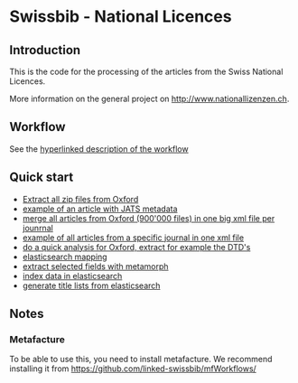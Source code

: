 # Swissbib - National Licences

## Introduction

This is the code for the processing of the articles from the Swiss National Licences.

More information on the general project on <http://www.nationallizenzen.ch>.

## Workflow

See the [hyperlinked description of the workflow](http://swissbib.github.io/metadataNationalLicencesDocumentation/public/images/big-picture.svg)

## Quick start

 * [Extract all zip files from Oxford](shell/extract_oxford.sh)
 * [example of an article with JATS metadata](data-samples/cambridge/articles/JATS_1.0/S0024282914000401h.xml)
 * [merge all articles from Oxford (900'000 files) in one big xml file per jounrnal](shell/merge_records_oxford.sh)
 * [example of all articles from a specific journal in one xml file](data-samples/cambridge/journal/fromXML/cambridge-DSJ.xml)
 * [do a quick analysis for Oxford, extract for example the DTD's](shell/analysis_oxford.sh)
 * [elasticsearch mapping](elasticsearch/common_mapping.json)
 * [extract selected fields with metamorph](metafacture/jatsToElasticSearchMorph.xml)
 * [index data in elasticsearch](metafacture/jatsToElasticSearch.flux)
 * [generate title lists from elasticsearch](python/generateTitleLists.py)


## Notes

### Metafacture

To be able to use this, you need to install metafacture. We recommend installing it from
<https://github.com/linked-swissbib/mfWorkflows/>



